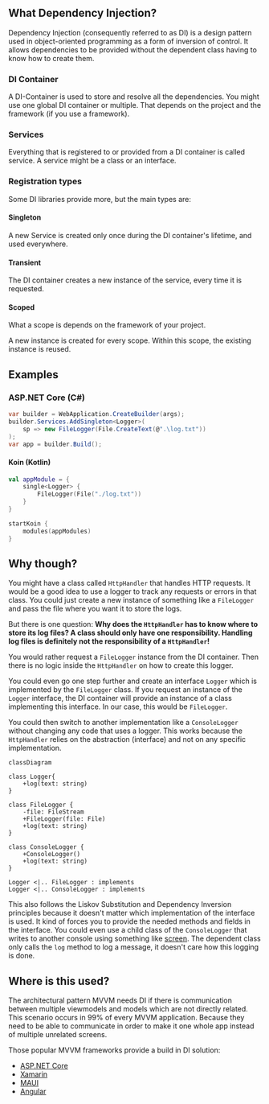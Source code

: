 ## What Dependency Injection?

Dependency Injection (consequently referred to as DI) is a design pattern used in object-oriented programming as a form of inversion of control. It allows dependencies to be provided without the dependent class having to know how to create them.

### DI Container

A DI-Container is used to store and resolve all the dependencies. You might use one global DI container or multiple. That depends on the project and the framework (if you use a framework).

### Services

Everything that is registered to or provided from a DI container is called service. A service might be a class or an interface.

### Registration types

Some DI libraries provide more, but the main types are:

#### Singleton

A new Service is created only once during the DI container's lifetime, and used everywhere.

#### Transient

The DI container creates a new instance of the service, every time it is requested.

#### Scoped

What a scope is depends on the framework of your project.

A new instance is created for every scope. Within this scope, the existing instance is reused.

## Examples

### ASP.NET Core (C#)

```cs
var builder = WebApplication.CreateBuilder(args);
builder.Services.AddSingleton<Logger>(
	sp => new FileLogger(File.CreateText(@".\log.txt"))
);
var app = builder.Build();
```

#### Koin (Kotlin)

```Kotlin
val appModule = {
	single<Logger> {
		FileLogger(File("./log.txt"))
	}
}

startKoin {
	modules(appModules)
}
```

## Why though?

You might have a class called `HttpHandler` that handles HTTP requests. It would be a good idea to use a logger to track any requests or errors in that class. You could just create a new instance of something like a `FileLogger` and pass the file where you want it to store the logs.

But there is one question: **Why does the `HttpHandler` has to know where to store its log files? A class should only have one responsibility. Handling log files is definitely not the responsibility of a `HttpHandler`!**

You would rather request a `FileLogger` instance from the DI container. Then there is no logic inside the `HttpHandler` on how to create this logger.

You could even go one step further and create an interface `Logger` which is implemented by the `FileLogger` class. If you request an instance of the `Logger` interface, the DI container will provide an instance of a class implementing this interface. In our case, this would be `FileLogger`.

You could then switch to another implementation like a `ConsoleLogger` without changing any code that uses a logger. This works because the `HttpHandler` relies on the abstraction (interface) and not on any specific implementation.

```mermaid
classDiagram

class Logger{
	+log(text: string)
}

class FileLogger {
	-file: FileStream
	+FileLogger(file: File)
	+log(text: string)
}

class ConsoleLogger {
	+ConsoleLogger()
	+log(text: string)
}

Logger <|.. FileLogger : implements
Logger <|.. ConsoleLogger : implements
```

This also follows the Liskov Substitution and Dependency Inversion principles because it doesn't matter which implementation of the interface is used. It kind of forces you to provide the needed methods and fields in the interface. You could even use a child class of the `ConsoleLogger` that writes to another console using something like [screen](https://wiki.ubuntuusers.de/Screen). The dependent class only calls the `log` method to log a message, it doesn't care how this logging is done.

## Where is this used?

The architectural pattern MVVM needs DI if there is communication between multiple viewmodels and models which are not directly related. This scenario occurs in 99% of every MVVM application. Because they need to be able to communicate in order to make it one whole app instead of multiple unrelated screens.

Those popular MVVM frameworks provide a build in DI solution:
- [ASP.NET Core](https://learn.microsoft.com/en-us/aspnet/core/fundamentals/dependency-injection)
- [Xamarin](https://learn.microsoft.com/en-us/xamarin/xamarin-forms/enterprise-application-patterns/dependency-injection)
- [MAUI](https://learn.microsoft.com/en-us/dotnet/architecture/maui/dependency-injection)
- [Angular](https://angular.io/guide/dependency-injection)
